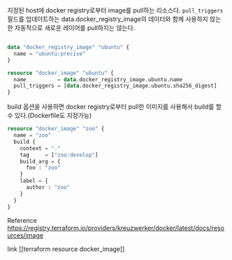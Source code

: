 지정된 host에 docker registry로부터 image를 pull하는 리소스다.
`pull_triggers` 필드를 업데이트하는 data.docker_registry_image의 데이터와 함께 사용하지 않는 한 자동적으로 새로운 레이어를 pull하지는 않는다.

```terraform

data "docker_registry_image" "ubuntu" {
  name = "ubuntu:precise"
}

resource "docker_image" "ubuntu" {
  name          = data.docker_registry_image.ubuntu.name
  pull_triggers = [data.docker_registry_image.ubuntu.sha256_digest]
}
```

build 옵션을 사용하면 docker registry로부터 pull한 이미지를 사용해서 build를 할 수 있다.(Dockerfile도 지정가능)

```terraform
resource "docker_image" "zoo" {
  name = "zoo"
  build {
    context = "."
    tag     = ["zoo:develop"]
    build_arg = {
      foo : "zoo"
    }
    label = {
      author : "zoo"
    }
  }
}
```

Reference
https://registry.terraform.io/providers/kreuzwerker/docker/latest/docs/resources/image

link
[[terraform resource docker_image]]